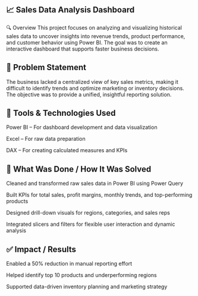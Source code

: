 ## 📈 Sales Data Analysis Dashboard
🔍 Overview
This project focuses on analyzing and visualizing historical sales data to uncover insights into revenue trends, product performance, and customer behavior using Power BI. The goal was to create an interactive dashboard that supports faster business decisions.

## 🧠 Problem Statement
The business lacked a centralized view of key sales metrics, making it difficult to identify trends and optimize marketing or inventory decisions. The objective was to provide a unified, insightful reporting solution.

## 🔧 Tools & Technologies Used
Power BI – For dashboard development and data visualization

Excel – For raw data preparation

DAX – For creating calculated measures and KPIs

## 🚀 What Was Done / How It Was Solved
Cleaned and transformed raw sales data in Power BI using Power Query

Built KPIs for total sales, profit margins, monthly trends, and top-performing products

Designed drill-down visuals for regions, categories, and sales reps

Integrated slicers and filters for flexible user interaction and dynamic analysis

## ✅ Impact / Results
Enabled a 50% reduction in manual reporting effort

Helped identify top 10 products and underperforming regions

Supported data-driven inventory planning and marketing strategy
